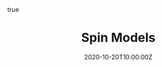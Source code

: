 ---
title: Spin Models
summary: Heisenberg model. Heisenberg chain. Magnons. Antiferromagnets. Symmetry breaking. Spin wave theory.
authors: [Austen Lamacraft]
tags: []
categories: []
date: "2020-10-20T10:00:00Z"
date_end: "2020-10-20T11:30:00Z"
publishDate: "2020-10-01T22:30:00Z"
all_day: false
lecture_slides: spin-models
math: true
menu:
  tqm-lectures:
    parent: Lectures
    weight: 4
---